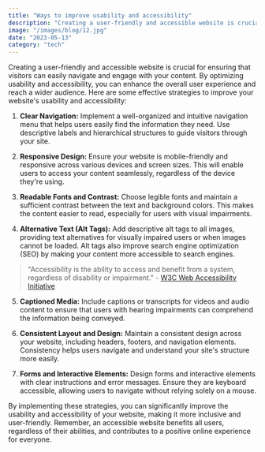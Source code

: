 ```yaml
---
title: "Ways to improve usability and accessibility"
description: "Creating a user-friendly and accessible website is crucial for ensuring that visitors can easily navigate and engage with your content"
image: "/images/blog/12.jpg"
date: "2023-05-13"
category: "tech"
---
```


Creating a user-friendly and accessible website is crucial for ensuring that visitors can easily navigate and engage with your content. By optimizing usability and accessibility, you can enhance the overall user experience and reach a wider audience. Here are some effective strategies to improve your website's usability and accessibility:

1. **Clear Navigation:** Implement a well-organized and intuitive navigation menu that helps users easily find the information they need. Use descriptive labels and hierarchical structures to guide visitors through your site.

2. **Responsive Design:** Ensure your website is mobile-friendly and responsive across various devices and screen sizes. This will enable users to access your content seamlessly, regardless of the device they're using.

3. **Readable Fonts and Contrast:** Choose legible fonts and maintain a sufficient contrast between the text and background colors. This makes the content easier to read, especially for users with visual impairments.

4. **Alternative Text (Alt Tags):** Add descriptive alt tags to all images, providing text alternatives for visually impaired users or when images cannot be loaded. Alt tags also improve search engine optimization (SEO) by making your content more accessible to search engines.

> "Accessibility is the ability to access and benefit from a system, regardless of disability or impairment." - [W3C Web Accessibility Initiative](https://www.w3.org/WAI/fundamentals/accessibility-intro/)

5. **Captioned Media:** Include captions or transcripts for videos and audio content to ensure that users with hearing impairments can comprehend the information being conveyed.

6. **Consistent Layout and Design:** Maintain a consistent design across your website, including headers, footers, and navigation elements. Consistency helps users navigate and understand your site's structure more easily.

7. **Forms and Interactive Elements:** Design forms and interactive elements with clear instructions and error messages. Ensure they are keyboard accessible, allowing users to navigate without relying solely on a mouse.

By implementing these strategies, you can significantly improve the usability and accessibility of your website, making it more inclusive and user-friendly. Remember, an accessible website benefits all users, regardless of their abilities, and contributes to a positive online experience for everyone.